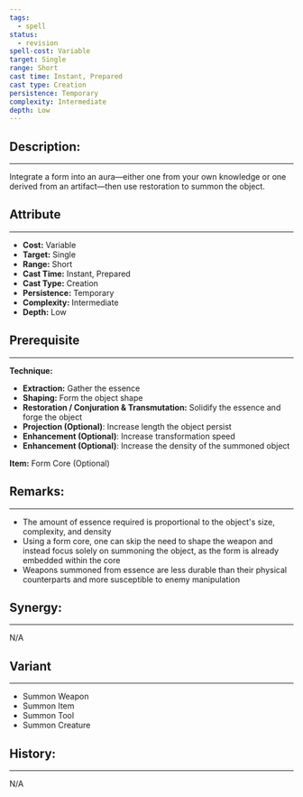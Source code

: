 ```yaml
---
tags:
  - spell
status:
  - revision
spell-cost: Variable
target: Single
range: Short
cast time: Instant, Prepared
cast type: Creation
persistence: Temporary
complexity: Intermediate
depth: Low
---
```

## Description:  
---  
Integrate a form into an aura—either one from your own knowledge or one derived from an artifact—then use restoration to summon the object.  
  
## Attribute  
___  
- __Cost:__ Variable  
- __Target:__ Single  
- __Range:__ Short  
- __Cast Time:__ Instant, Prepared  
- __Cast Type:__ Creation  
- __Persistence:__ Temporary  
- __Complexity:__ Intermediate  
- __Depth:__ Low  
  
## Prerequisite  
___  
  
__Technique:__  
  
- __Extraction:__ Gather the essence  
- __Shaping:__ Form the object shape  
- __Restoration / Conjuration & Transmutation:__ Solidify the essence and forge the object  
- __Projection (Optional)__: Increase length the object persist  
- __Enhancement (Optional)__: Increase transformation speed  
- __Enhancement (Optional)__: Increase the density of the summoned object  
  
__Item:__ Form Core (Optional)  
  
## Remarks:  
___  
- The amount of essence required is proportional to the object's size, complexity, and density  
- Using a form core, one can skip the need to shape the weapon and instead focus solely on summoning the object, as the form is already embedded within the core  
- Weapons summoned from essence are less durable than their physical counterparts and more susceptible to enemy manipulation  
  
  
## Synergy:  
___  
N/A  
  
## Variant  
___  
- Summon Weapon  
- Summon Item  
- Summon Tool  
- Summon Creature  
  
## History:  
___  
N/A